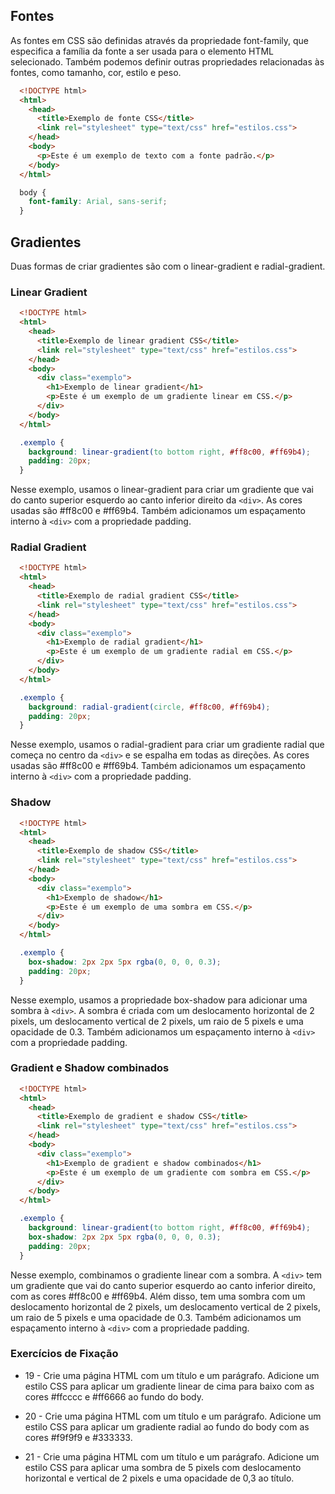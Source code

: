 ## Fontes

As fontes em CSS são definidas através da propriedade font-family, que especifica a família da fonte a ser usada para o elemento HTML selecionado. Também podemos definir outras propriedades relacionadas às fontes, como tamanho, cor, estilo e peso.

```html
  <!DOCTYPE html>
  <html>
    <head>
      <title>Exemplo de fonte CSS</title>
      <link rel="stylesheet" type="text/css" href="estilos.css">
    </head>
    <body>
      <p>Este é um exemplo de texto com a fonte padrão.</p>
    </body>
  </html>
```

```css
  body {
    font-family: Arial, sans-serif;
  }
```

## Gradientes

Duas formas de criar gradientes são com o linear-gradient e radial-gradient.

### Linear Gradient

```html
  <!DOCTYPE html>
  <html>
    <head>
      <title>Exemplo de linear gradient CSS</title>
      <link rel="stylesheet" type="text/css" href="estilos.css">
    </head>
    <body>
      <div class="exemplo">
        <h1>Exemplo de linear gradient</h1>
        <p>Este é um exemplo de um gradiente linear em CSS.</p>
      </div>
    </body>
  </html>
```

```css
  .exemplo {
    background: linear-gradient(to bottom right, #ff8c00, #ff69b4);
    padding: 20px;
  }
```

Nesse exemplo, usamos o linear-gradient para criar um gradiente que vai do canto superior esquerdo ao canto inferior direito da `<div>`. As cores usadas são #ff8c00 e #ff69b4. Também adicionamos um espaçamento interno à `<div>` com a propriedade padding.

### Radial Gradient

```html
  <!DOCTYPE html>
  <html>
    <head>
      <title>Exemplo de radial gradient CSS</title>
      <link rel="stylesheet" type="text/css" href="estilos.css">
    </head>
    <body>
      <div class="exemplo">
        <h1>Exemplo de radial gradient</h1>
        <p>Este é um exemplo de um gradiente radial em CSS.</p>
      </div>
    </body>
  </html>
```

```css
  .exemplo {
    background: radial-gradient(circle, #ff8c00, #ff69b4);
    padding: 20px;
  }
```

Nesse exemplo, usamos o radial-gradient para criar um gradiente radial que começa no centro da `<div>` e se espalha em todas as direções. As cores usadas são #ff8c00 e #ff69b4. Também adicionamos um espaçamento interno à `<div>` com a propriedade padding.

### Shadow

```html
  <!DOCTYPE html>
  <html>
    <head>
      <title>Exemplo de shadow CSS</title>
      <link rel="stylesheet" type="text/css" href="estilos.css">
    </head>
    <body>
      <div class="exemplo">
        <h1>Exemplo de shadow</h1>
        <p>Este é um exemplo de uma sombra em CSS.</p>
      </div>
    </body>
  </html>
```

```css
  .exemplo {
    box-shadow: 2px 2px 5px rgba(0, 0, 0, 0.3);
    padding: 20px;
  }
```

Nesse exemplo, usamos a propriedade box-shadow para adicionar uma sombra à `<div>`. A sombra é criada com um deslocamento horizontal de 2 pixels, um deslocamento vertical de 2 pixels, um raio de 5 pixels e uma opacidade de 0.3. Também adicionamos um espaçamento interno à `<div>` com a propriedade padding.

### Gradient e Shadow combinados

```html
  <!DOCTYPE html>
  <html>
    <head>
      <title>Exemplo de gradient e shadow CSS</title>
      <link rel="stylesheet" type="text/css" href="estilos.css">
    </head>
    <body>
      <div class="exemplo">
        <h1>Exemplo de gradient e shadow combinados</h1>
        <p>Este é um exemplo de um gradiente com sombra em CSS.</p>
      </div>
    </body>
  </html>
```

```css
  .exemplo {
    background: linear-gradient(to bottom right, #ff8c00, #ff69b4);
    box-shadow: 2px 2px 5px rgba(0, 0, 0, 0.3);
    padding: 20px;
  }
```

Nesse exemplo, combinamos o gradiente linear com a sombra. A `<div>` tem um gradiente que vai do canto superior esquerdo ao canto inferior direito, com as cores #ff8c00 e #ff69b4. Além disso, tem uma sombra com um deslocamento horizontal de 2 pixels, um deslocamento vertical de 2 pixels, um raio de 5 pixels e uma opacidade de 0.3. Também adicionamos um espaçamento interno à `<div>` com a propriedade padding.

### Exercícios de Fixação

- 19 - Crie uma página HTML com um título e um parágrafo. Adicione um estilo CSS para aplicar um gradiente linear de cima para baixo com as cores #ffcccc e #ff6666 ao fundo do body.

- 20 - Crie uma página HTML com um título e um parágrafo. Adicione um estilo CSS para aplicar um gradiente radial ao fundo do body com as cores #f9f9f9 e #333333.

- 21 - Crie uma página HTML com um título e um parágrafo. Adicione um estilo CSS para aplicar uma sombra de 5 pixels com deslocamento horizontal e vertical de 2 pixels e uma opacidade de 0,3 ao título.
